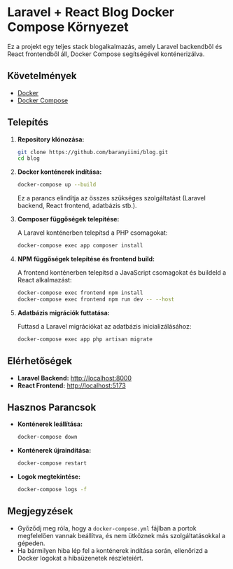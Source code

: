 
# Laravel + React Blog Docker Compose Környezet

Ez a projekt egy teljes stack blogalkalmazás, amely Laravel backendből és React frontendből áll, Docker Compose segítségével konténerizálva.

## Követelmények

- [Docker](https://www.docker.com/)
- [Docker Compose](https://docs.docker.com/compose/)

## Telepítés

1. **Repository klónozása:**

   ```bash
   git clone https://github.com/baranyiimi/blog.git
   cd blog
   ```

2. **Docker konténerek indítása:**

   ```bash
   docker-compose up --build
   ```

   Ez a parancs elindítja az összes szükséges szolgáltatást (Laravel backend, React frontend, adatbázis stb.).

3. **Composer függőségek telepítése:**

   A Laravel konténerben telepítsd a PHP csomagokat:

   ```bash
   docker-compose exec app composer install
   ```

4. **NPM függőségek telepítése és frontend build:**

   A frontend konténerben telepítsd a JavaScript csomagokat és buildeld a React alkalmazást:

   ```bash
   docker-compose exec frontend npm install
   docker-compose exec frontend npm run dev -- --host
   ```

5. **Adatbázis migrációk futtatása:**

   Futtasd a Laravel migrációkat az adatbázis inicializálásához:

   ```bash
   docker-compose exec app php artisan migrate
   ```

## Elérhetőségek

- **Laravel Backend:** [http://localhost:8000](http://localhost:8000)
- **React Frontend:** [http://localhost:5173](http://localhost:5173)

## Hasznos Parancsok

- **Konténerek leállítása:**

  ```bash
  docker-compose down
  ```

- **Konténerek újraindítása:**

  ```bash
  docker-compose restart
  ```

- **Logok megtekintése:**

  ```bash
  docker-compose logs -f
  ```

## Megjegyzések

- Győződj meg róla, hogy a `docker-compose.yml` fájlban a portok megfelelően vannak beállítva, és nem ütköznek más szolgáltatásokkal a gépeden.
- Ha bármilyen hiba lép fel a konténerek indítása során, ellenőrizd a Docker logokat a hibaüzenetek részleteiért.
